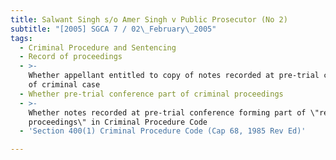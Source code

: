 ```yaml
---
title: Salwant Singh s/o Amer Singh v Public Prosecutor (No 2)
subtitle: "[2005] SGCA 7 / 02\_February\_2005"
tags:
  - Criminal Procedure and Sentencing
  - Record of proceedings
  - >-
    Whether appellant entitled to copy of notes recorded at pre-trial conference
    of criminal case
  - Whether pre-trial conference part of criminal proceedings
  - >-
    Whether notes recorded at pre-trial conference forming part of \"record of
    proceedings\" in Criminal Procedure Code
  - 'Section 400(1) Criminal Procedure Code (Cap 68, 1985 Rev Ed)'

---
```


